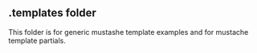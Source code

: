## .templates folder

This folder is for generic mustashe template examples and for mustache template partials.
